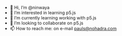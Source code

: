 - 👋 Hi, I’m @ninwaya
- 👀 I’m interested in learning p5.js
- 🌱 I’m currently learning working with p5.js
- 💞️ I’m looking to collaborate on p5.js
- 📫 How to reach me: on e-mail pauls@nohadra.com

<!---
ninwaya/ninwaya is a ✨ special ✨ repository because its `README.md` (this file) appears on your GitHub profile.
You can click the Preview link to take a look at your changes.
--->
